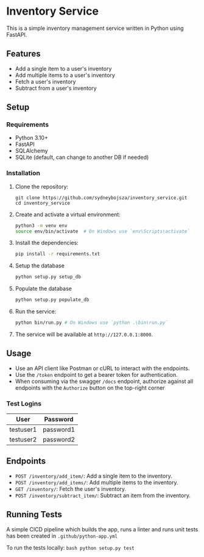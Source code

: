 # Inventory Service

This is a simple inventory management service written in Python using FastAPI. 

## Features
- Add a single item to a user's inventory
- Add multiple items to a user's inventory
- Fetch a user's inventory
- Subtract from a user's inventory

## Setup

### Requirements
- Python 3.10+
- FastAPI
- SQLAlchemy
- SQLite (default, can change to another DB if needed)

### Installation
1. Clone the repository:
    ```
    git clone https://github.com/sydneybojsza/inventory_service.git
    cd inventory_service
    ```

2. Create and activate a virtual environment:
    ```bash
    python3 -m venv env
    source env/bin/activate  # On Windows use `env\Scripts\activate`
    ```

3. Install the dependencies:
    ```bash
    pip install -r requirements.txt
    ```

4. Setup the database
    ```bash
    python setup.py setup_db
    ```

5. Populate the database
    ```bash
    python setup.py populate_db
    ```

6. Run the service:
    ```bash
    python bin/run.py # On Windows use `python .\bin\run.py`
    ```

7. The service will be available at `http://127.0.0.1:8000`.

## Usage

- Use an API client like Postman or cURL to interact with the endpoints.
- Use the `/token` endpoint to get a bearer token for authentication.
- When consuming via the swagger `/docs` endpoint, authorize against all endpoints with the `Authorize` button on the top-right corner

### Test Logins

| User      | Password  |
| --------- | --------- |
| testuser1 | password1 |
| testuser2 | password2 |


## Endpoints

- `POST /inventory/add_item/`: Add a single item to the inventory.
- `POST /inventory/add_items/`: Add multiple items to the inventory.
- `GET /inventory/`: Fetch the user's inventory.
- `POST /inventory/subtract_item/`: Subtract an item from the inventory.

## Running Tests
A simple CICD pipeline which builds the app, runs a linter and runs unit tests has been created in `.github/python-app.yml`

To run the tests locally:
    ```bash
    python setup.py test
    ```
